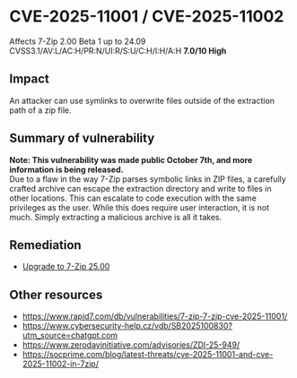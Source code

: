# CVE-2025-11001 / CVE-2025-11002
Affects 7-Zip 2.00 Beta 1 up to 24.09
CVSS3.1/AV:L/AC:H/PR:N/UI:R/S:U/C:H/I:H/A:H **7.0/10 High**

## Impact
An attacker can use symlinks to overwrite files outside of the extraction path of a zip file.

## Summary of vulnerability
**Note: This vulnerability was made public October 7th, and more information is being released.**<br>
Due to a flaw in the way 7-Zip parses symbolic links in ZIP files, a carefully crafted archive can escape the extraction directory and write to files in other locations. This can escalate to code execution with the same privileges as the user. While this does require user interaction, it is not much. Simply extracting a malicious archive is all it takes.

## Remediation
* [Upgrade to 7-Zip 25.00](https://www.7-zip.org/download.html) 

## Other resources
* https://www.rapid7.com/db/vulnerabilities/7-zip-7-zip-cve-2025-11001/
* https://www.cybersecurity-help.cz/vdb/SB2025100830?utm_source=chatgpt.com
* https://www.zerodayinitiative.com/advisories/ZDI-25-949/
* https://socprime.com/blog/latest-threats/cve-2025-11001-and-cve-2025-11002-in-7zip/